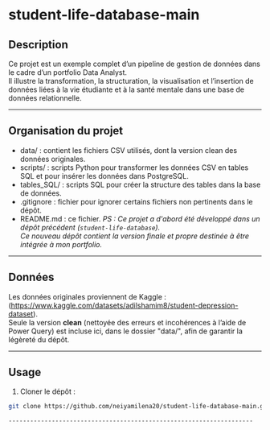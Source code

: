 # student-life-database-main

## Description

Ce projet est un exemple complet d’un pipeline de gestion de données dans le cadre d’un portfolio Data Analyst.  
Il illustre la transformation, la structuration, la visualisation et l’insertion de données liées à la vie étudiante et à la santé mentale dans une base de données relationnelle.

--------------------------------------------------------------------

## Organisation du projet

- data/ : contient les fichiers CSV utilisés, dont la version clean des données originales.
- scripts/ : scripts Python pour transformer les données CSV en tables SQL et pour insérer les données dans PostgreSQL.
- tables_SQL/ : scripts SQL pour créer la structure des tables dans la base de données.
- .gitignore : fichier pour ignorer certains fichiers non pertinents dans le dépôt.
- README.md : ce fichier.
*PS : Ce projet a d'abord été développé dans un dépôt précédent (`student-life-database`).  
Ce nouveau dépôt contient la version finale et propre destinée à être intégrée à mon portfolio.*

--------------------------------------------------------------------

## Données

Les données originales proviennent de Kaggle : (https://www.kaggle.com/datasets/adilshamim8/student-depression-dataset).  
Seule la version **clean** (nettoyée des erreurs et incohérences à l’aide de Power Query) est incluse ici, dans le dossier "data/", afin de garantir la légèreté du dépôt.


--------------------------------------------------------------------

## Usage

1. Cloner le dépôt :  
```bash
git clone https://github.com/neiyamilena20/student-life-database-main.git

--------------------------------------------------------------------


